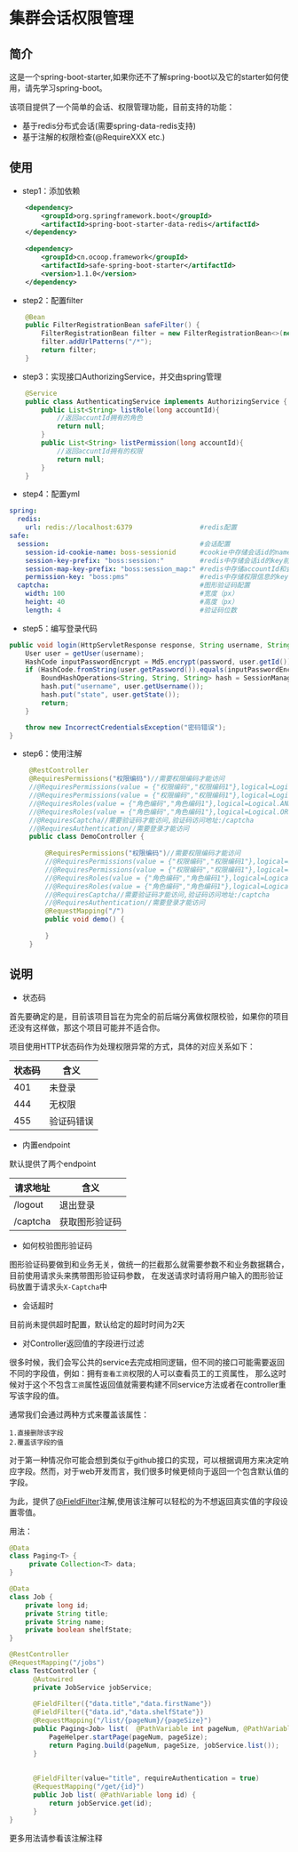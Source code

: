 # 集群会话权限管理<br>

## 简介

这是一个spring-boot-starter,如果你还不了解spring-boot以及它的starter如何使用，请先学习spring-boot。

该项目提供了一个简单的会话、权限管理功能，目前支持的功能：

- 基于redis分布式会话(需要spring-data-redis支持)
- 基于注解的权限检查(@RequireXXX etc.)

## 使用

- step1：添加依赖
```xml
    <dependency>
        <groupId>org.springframework.boot</groupId>
        <artifactId>spring-boot-starter-data-redis</artifactId>
    </dependency>
    
    <dependency>
        <groupId>cn.ocoop.framework</groupId>
        <artifactId>safe-spring-boot-starter</artifactId>
        <version>1.1.0</version>
    </dependency>
```

- step2：配置filter
```java
    @Bean
    public FilterRegistrationBean safeFilter() {
        FilterRegistrationBean filter = new FilterRegistrationBean<>(new SafeFilter());
        filter.addUrlPatterns("/*");
        return filter;
    }
```

- step3：实现接口AuthorizingService，并交由spring管理
```java
    @Service
    public class AuthenticatingService implements AuthorizingService {
        public List<String> listRole(long accountId){
            //返回accuntId拥有的角色
            return null;
        }
        public List<String> listPermission(long accountId){
            //返回accuntId拥有的权限
            return null;
        }
    }
```

- step4：配置yml
```yml
spring:
  redis:
    url: redis://localhost:6379                 #redis配置
safe:
  session:                                      #会话配置 
    session-id-cookie-name: boss-sessionid      #cookie中存储会话id的name
    session-key-prefix: "boss:session:"         #redis中存储会话id的key前缀
    session-map-key-prefix: "boss:session_map:" #redis中存储accountId和会话id映射关系的key前缀
    permission-key: "boss:pms"                  #redis中存储权限信息的key前缀
  captcha:                                      #图形验证码配置
    width: 100                                  #宽度（px）
    height: 40                                  #高度（px）
    length: 4                                   #验证码位数
```

- step5：编写登录代码
```java
public void login(HttpServletResponse response, String username, String password) throws UnknownAccountException, AccountLockedException, IncorrectCredentialsException {
    User user = getUser(username);
    HashCode inputPasswordEncrypt = Md5.encrypt(password, user.getId());
    if (HashCode.fromString(user.getPassword()).equals(inputPasswordEncrypt)) {
        BoundHashOperations<String, String, String> hash = SessionManager.createAuthenticatedSession(response, user.getId());
        hash.put("username", user.getUsername());
        hash.put("state", user.getState());
        return;
    }

    throw new IncorrectCredentialsException("密码错误");
}
```

- step6：使用注解
```java
     @RestController
     @RequiresPermissions("权限编码")//需要权限编码才能访问
     //@RequiresPermissions(value = {"权限编码","权限编码1"},logical=Logical.AND)//需要多个权限编码才能访问
     //@RequiresPermissions(value = {"权限编码","权限编码1"},logical=Logical.OR)//需要任意权限编码才能访问
     //@RequiresRoles(value = {"角色编码","角色编码1"},logical=Logical.AND)//需要多个角色才能访问
     //@RequiresRoles(value = {"角色编码","角色编码1"},logical=Logical.OR)//需要任意角色才能访问
     //@RequiresCaptcha//需要验证码才能访问,验证码访问地址:/captcha
     //@RequiresAuthentication//需要登录才能访问
     public class DemoController {
     
         @RequiresPermissions("权限编码")//需要权限编码才能访问
         //@RequiresPermissions(value = {"权限编码","权限编码1"},logical=Logical.AND)//需要多个权限编码才能访问
         //@RequiresPermissions(value = {"权限编码","权限编码1"},logical=Logical.OR)//需要任意权限编码才能访问
         //@RequiresRoles(value = {"角色编码","角色编码1"},logical=Logical.AND)//需要多个角色才能访问
         //@RequiresRoles(value = {"角色编码","角色编码1"},logical=Logical.OR)//需要任意角色才能访问
         //@RequiresCaptcha//需要验证码才能访问,验证码访问地址:/captcha
         //@RequiresAuthentication//需要登录才能访问
         @RequestMapping("/")
         public void demo() {
             
         }
     }

```

## 说明

- 状态码

首先要确定的是，目前该项目旨在为完全的前后端分离做权限校验，如果你的项目还没有这样做，那这个项目可能并不适合你。

项目使用HTTP状态码作为处理权限异常的方式，具体的对应关系如下：


<table>
    <thead>
        <tr><th>状态码</th><th>含义</th></tr>
    </thead>   
    <tbody>
        <tr><td>401</td><td>未登录</td></tr>
        <tr><td>444</td><td>无权限</td></tr>
        <tr><td>455</td><td>验证码错误</td></tr>
    </tbody> 
</table>

- 内置endpoint

默认提供了两个endpoint
<table>
    <thead>
        <tr><th>请求地址</th><th>含义</th></tr>
    </thead>   
    <tbody>
        <tr><td>/logout</td><td>退出登录</td></tr>
        <tr><td>/captcha</td><td>获取图形验证码</td></tr>
    </tbody> 
</table>

- 如何校验图形验证码

图形验证码要做到和业务无关，做统一的拦截那么就需要参数不和业务数据耦合，目前使用请求头来携带图形验证码参数，
在发送请求时请将用户输入的图形验证码放置于请求头`X-Captcha`中

- 会话超时

目前尚未提供超时配置，默认给定的超时时间为2天

- 对Controller返回值的字段进行过滤

很多时候，我们会写公共的service去完成相同逻辑，但不同的接口可能需要返回不同的字段值，例如：拥有`查看工资`权限的人可以查看员工的工资属性，
那么这时候对于这个不包含`工资`属性返回值就需要构建不同service方法或者在controller重写该字段的值。

通常我们会通过两种方式来覆盖该属性：

    1.直接删除该字段
    2.覆盖该字段的值
    
 对于第一种情况你可能会想到类似于github接口的实现，可以根据调用方来决定响应字段。然而，对于web开发而言，我们很多时候更倾向于返回一个包含默认值的字段。
 
为此，提供了[@FieldFilter](https://github.com/xfeat/safe-spring-boot-starter/blob/master/src/main/java/cn/ocoop/framework/safe/response/FieldFilter.java)注解,使用该注解可以轻松的为不想返回真实值的字段设置零值。

用法：
```java
@Data
class Paging<T> {
     private Collection<T> data;
}

@Data
class Job {
    private long id;
    private String title;
    private String name;
    private boolean shelfState;
}

@RestController
@RequestMapping("/jobs")
class TestController {
      @Autowired
      private JobService jobService;
     
      @FieldFilter({"data.title","data.firstName"})
      @FieldFilter({"data.id","data.shelfState"})
      @RequestMapping("/list/{pageNum}/{pageSize}")
      public Paging<Job> list(  @PathVariable int pageNum, @PathVariable int pageSize ) {
          PageHelper.startPage(pageNum, pageSize);
          return Paging.build(pageNum, pageSize, jobService.list());
      }
      
      
      @FieldFilter(value="title", requireAuthentication = true)
      @RequestMapping("/get/{id}")
      public Job list( @PathVariable long id) {
          return jobService.get(id);
      }
}

```   

更多用法请参看该注解注释








